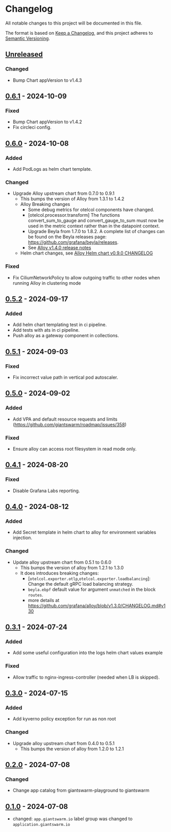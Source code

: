 # Changelog

All notable changes to this project will be documented in this file.

The format is based on [Keep a Changelog](https://keepachangelog.com/en/1.0.0/),
and this project adheres to [Semantic Versioning](https://semver.org/spec/v2.0.0.html).

## [Unreleased]

### Changed

- Bump Chart appVersion to v1.4.3

## [0.6.1] - 2024-10-09

### Fixed

- Bump Chart appVersion to v1.4.2
- Fix circleci config.

## [0.6.0] - 2024-10-08

### Added

- Add PodLogs as helm chart template.

### Changed

- Upgrade Alloy upstream chart from 0.7.0 to 0.9.1
  - This bumps the version of Alloy from 1.3.1 to 1.4.2
  - Alloy Breaking changes
    - Some debug metrics for otelcol components have changed.
    - [otelcol.processor.transform] The functions convert_sum_to_gauge and convert_gauge_to_sum must now be used in the metric context rather than in the datapoint context.
    - Upgrade Beyla from 1.7.0 to 1.8.2. A complete list of changes can be found on the Beyla releases page: https://github.com/grafana/beyla/releases.
    - See [Alloy v1.4.0 release notes](https://github.com/grafana/alloy/releases/tag/v1.4.0)
  - Helm chart changes, see [Alloy Helm chart v0.9.0 CHANGELOG](https://github.com/grafana/alloy/blob/helm-chart/0.9.0/operations/helm/charts/alloy/CHANGELOG.md)

### Fixed

- Fix CiliumNetworkPolicy to allow outgoing traffic to other nodes when running Alloy in clustering mode

## [0.5.2] - 2024-09-17

### Added

- Add helm chart templating test in ci pipeline.
- Add tests with ats in ci pipeline.
- Push alloy as a gateway component in collections.

## [0.5.1] - 2024-09-03

### Fixed

- Fix incorrect value path in vertical pod autoscaler.

## [0.5.0] - 2024-09-02

### Added

- Add VPA and default resource requests and limits (https://github.com/giantswarm/roadmap/issues/358)

### Fixed

- Ensure alloy can access root filesystem in read mode only.

## [0.4.1] - 2024-08-20

### Fixed

- Disable Grafana Labs reporting.

## [0.4.0] - 2024-08-12

### Added

- Add Secret template in helm chart to alloy for environment variables injection.

### Changed

- Update alloy upstream chart from 0.5.1 to 0.6.0
  - This bumps the version of alloy from 1.2.1 to 1.3.0
  - It does introduces breaking changes:
    - [`otelcol.exporter.otlp`,`otelcol.exporter.loadbalancing`]: Change the default gRPC load balancing strategy.
    - `beyla.ebpf` default value for argument `unmatched` in the block `routes`.
    - more details at https://github.com/grafana/alloy/blob/v1.3.0/CHANGELOG.md#v130

## [0.3.1] - 2024-07-24

### Added

- Add some useful configuration into the logs helm chart values example

### Fixed

- Allow traffic to nginx-ingress-controller (needed when LB is skipped).

## [0.3.0] - 2024-07-15

### Added

- Add kyverno policy exception for run as non root

### Changed

- Upgrade alloy upstream chart from 0.4.0 to 0.5.1
  - This bumps the version of alloy from 1.2.0 to 1.2.1

## [0.2.0] - 2024-07-08

### Changed

- Change app catalog from giantswarm-playground to giantswarm

## [0.1.0] - 2024-07-08

- changed: `app.giantswarm.io` label group was changed to `application.giantswarm.io`

[Unreleased]: https://github.com/giantswarm/alloy-app/compare/v0.6.1...HEAD
[0.6.1]: https://github.com/giantswarm/alloy-app/compare/v0.6.0...v0.6.1
[0.6.0]: https://github.com/giantswarm/alloy-app/compare/v0.5.2...v0.6.0
[0.5.2]: https://github.com/giantswarm/alloy-app/compare/v0.5.1...v0.5.2
[0.5.1]: https://github.com/giantswarm/alloy-app/compare/v0.5.0...v0.5.1
[0.5.0]: https://github.com/giantswarm/alloy-app/compare/v0.4.1...v0.5.0
[0.4.1]: https://github.com/giantswarm/alloy-app/compare/v0.4.0...v0.4.1
[0.4.0]: https://github.com/giantswarm/alloy-app/compare/v0.3.1...v0.4.0
[0.3.1]: https://github.com/giantswarm/alloy-app/compare/v0.3.0...v0.3.1
[0.3.0]: https://github.com/giantswarm/alloy-app/compare/v0.2.0...v0.3.0
[0.2.0]: https://github.com/giantswarm/alloy-app/compare/v0.1.0...v0.2.0
[0.1.0]: https://github.com/giantswarm/alloy-app/releases/tag/v0.1.0

